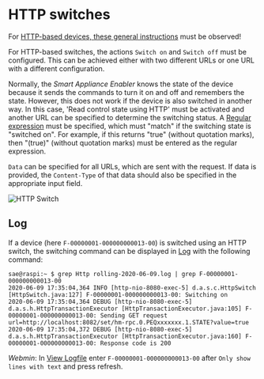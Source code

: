 # HTTP switches

For [HTTP-based devices, these general instructions](Http_EN.md) must be observed!

For HTTP-based switches, the actions `Switch on` and `Switch off` must be configured. This can be achieved either with two different URLs or one URL with a different configuration.

Normally, the *Smart Appliance Enabler* knows the state of the device because it sends the commands to turn it on and off and remembers the state. However, this does not work if the device is also switched in another way. In this case, 'Read control state using HTTP' must be activated and another URL can be specified to determine the switching status. A [Regular expression](ValueExtraction_EN.md) must be specified, which must "match" if the switching state is "switched on". For example, if this returns "true" (without quotation marks), then "(true)" (without quotation marks) must be entered as the regular expression.

`Data` can be specified for all URLs, which are sent with the request. If data is provided, the `Content-Type` of that data should also be specified in the appropriate input field.

![HTTP Switch](../pics/fe/HttpSwitch.png)

## Log
If a device (here `F-00000001-000000000013-00`) is switched using an HTTP switch, the switching command can be displayed in [Log](Logging_EN.md) with the following command:

```console
sae@raspi:~ $ grep Http rolling-2020-06-09.log | grep F-00000001-000000000013-00
2020-06-09 17:35:04,364 INFO [http-nio-8080-exec-5] d.a.s.c.HttpSwitch [HttpSwitch.java:127] F-00000001-000000000013-00: Switching on
2020-06-09 17:35:04,364 DEBUG [http-nio-8080-exec-5] d.a.s.h.HttpTransactionExecutor [HttpTransactionExecutor.java:105] F-00000001-000000000013-00: Sending GET request url=http://localhost:8082/set/hm-rpc.0.PEQxxxxxxx.1.STATE?value=true
2020-06-09 17:35:04,372 DEBUG [http-nio-8080-exec-5] d.a.s.h.HttpTransactionExecutor [HttpTransactionExecutor.java:160] F-00000001-000000000013-00: Response code is 200
```

*Webmin*: In [View Logfile](Logging_EN.md#user-content-webmin-logs) enter `F-00000001-000000000013-00` after `Only show lines with text` and press refresh.
